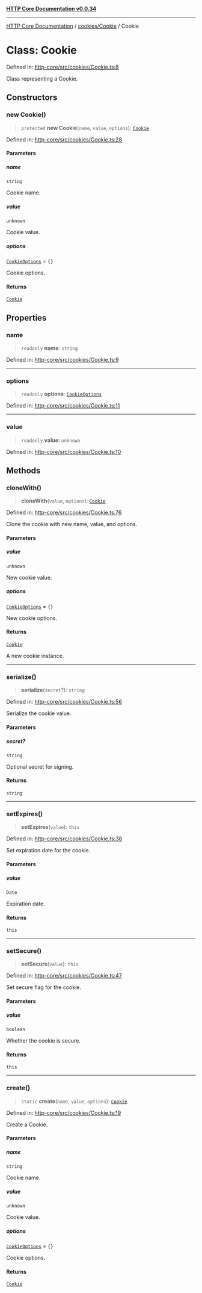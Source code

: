 [**HTTP Core Documentation v0.0.34**](../../../README.md)

***

[HTTP Core Documentation](../../../modules.md) / [cookies/Cookie](../README.md) / Cookie

# Class: Cookie

Defined in: [http-core/src/cookies/Cookie.ts:8](https://github.com/stonemjs/http-core/blob/1848d2cc8e9419d9e370ae707c528a45d3c2ac5a/src/cookies/Cookie.ts#L8)

Class representing a Cookie.

## Constructors

### new Cookie()

> `protected` **new Cookie**(`name`, `value`, `options`): [`Cookie`](Cookie.md)

Defined in: [http-core/src/cookies/Cookie.ts:28](https://github.com/stonemjs/http-core/blob/1848d2cc8e9419d9e370ae707c528a45d3c2ac5a/src/cookies/Cookie.ts#L28)

#### Parameters

##### name

`string`

Cookie name.

##### value

`unknown`

Cookie value.

##### options

[`CookieOptions`](../../../declarations/interfaces/CookieOptions.md) = `{}`

Cookie options.

#### Returns

[`Cookie`](Cookie.md)

## Properties

### name

> `readonly` **name**: `string`

Defined in: [http-core/src/cookies/Cookie.ts:9](https://github.com/stonemjs/http-core/blob/1848d2cc8e9419d9e370ae707c528a45d3c2ac5a/src/cookies/Cookie.ts#L9)

***

### options

> `readonly` **options**: [`CookieOptions`](../../../declarations/interfaces/CookieOptions.md)

Defined in: [http-core/src/cookies/Cookie.ts:11](https://github.com/stonemjs/http-core/blob/1848d2cc8e9419d9e370ae707c528a45d3c2ac5a/src/cookies/Cookie.ts#L11)

***

### value

> `readonly` **value**: `unknown`

Defined in: [http-core/src/cookies/Cookie.ts:10](https://github.com/stonemjs/http-core/blob/1848d2cc8e9419d9e370ae707c528a45d3c2ac5a/src/cookies/Cookie.ts#L10)

## Methods

### cloneWith()

> **cloneWith**(`value`, `options`): [`Cookie`](Cookie.md)

Defined in: [http-core/src/cookies/Cookie.ts:76](https://github.com/stonemjs/http-core/blob/1848d2cc8e9419d9e370ae707c528a45d3c2ac5a/src/cookies/Cookie.ts#L76)

Clone the cookie with new name, value, and options.

#### Parameters

##### value

`unknown`

New cookie value.

##### options

[`CookieOptions`](../../../declarations/interfaces/CookieOptions.md) = `{}`

New cookie options.

#### Returns

[`Cookie`](Cookie.md)

A new cookie instance.

***

### serialize()

> **serialize**(`secret`?): `string`

Defined in: [http-core/src/cookies/Cookie.ts:56](https://github.com/stonemjs/http-core/blob/1848d2cc8e9419d9e370ae707c528a45d3c2ac5a/src/cookies/Cookie.ts#L56)

Serialize the cookie value.

#### Parameters

##### secret?

`string`

Optional secret for signing.

#### Returns

`string`

***

### setExpires()

> **setExpires**(`value`): `this`

Defined in: [http-core/src/cookies/Cookie.ts:38](https://github.com/stonemjs/http-core/blob/1848d2cc8e9419d9e370ae707c528a45d3c2ac5a/src/cookies/Cookie.ts#L38)

Set expiration date for the cookie.

#### Parameters

##### value

`Date`

Expiration date.

#### Returns

`this`

***

### setSecure()

> **setSecure**(`value`): `this`

Defined in: [http-core/src/cookies/Cookie.ts:47](https://github.com/stonemjs/http-core/blob/1848d2cc8e9419d9e370ae707c528a45d3c2ac5a/src/cookies/Cookie.ts#L47)

Set secure flag for the cookie.

#### Parameters

##### value

`boolean`

Whether the cookie is secure.

#### Returns

`this`

***

### create()

> `static` **create**(`name`, `value`, `options`): [`Cookie`](Cookie.md)

Defined in: [http-core/src/cookies/Cookie.ts:19](https://github.com/stonemjs/http-core/blob/1848d2cc8e9419d9e370ae707c528a45d3c2ac5a/src/cookies/Cookie.ts#L19)

Create a Cookie.

#### Parameters

##### name

`string`

Cookie name.

##### value

`unknown`

Cookie value.

##### options

[`CookieOptions`](../../../declarations/interfaces/CookieOptions.md) = `{}`

Cookie options.

#### Returns

[`Cookie`](Cookie.md)
